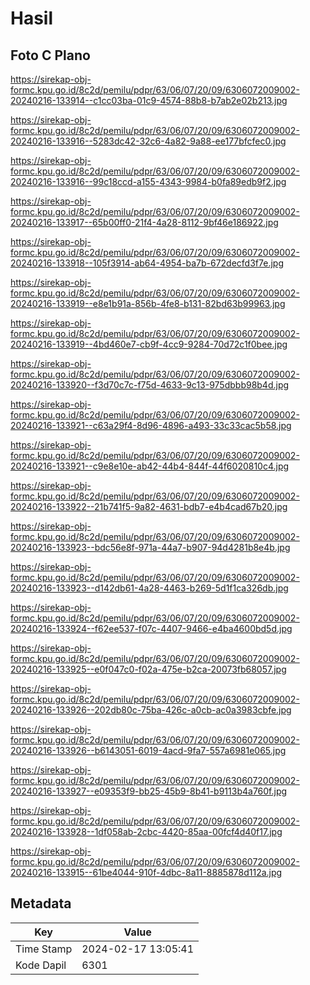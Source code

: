# Hasil

## Foto C Plano

https://sirekap-obj-formc.kpu.go.id/8c2d/pemilu/pdpr/63/06/07/20/09/6306072009002-20240216-133914--c1cc03ba-01c9-4574-88b8-b7ab2e02b213.jpg

https://sirekap-obj-formc.kpu.go.id/8c2d/pemilu/pdpr/63/06/07/20/09/6306072009002-20240216-133916--5283dc42-32c6-4a82-9a88-ee177bfcfec0.jpg

https://sirekap-obj-formc.kpu.go.id/8c2d/pemilu/pdpr/63/06/07/20/09/6306072009002-20240216-133916--99c18ccd-a155-4343-9984-b0fa89edb9f2.jpg

https://sirekap-obj-formc.kpu.go.id/8c2d/pemilu/pdpr/63/06/07/20/09/6306072009002-20240216-133917--65b00ff0-21f4-4a28-8112-9bf46e186922.jpg

https://sirekap-obj-formc.kpu.go.id/8c2d/pemilu/pdpr/63/06/07/20/09/6306072009002-20240216-133918--105f3914-ab64-4954-ba7b-672decfd3f7e.jpg

https://sirekap-obj-formc.kpu.go.id/8c2d/pemilu/pdpr/63/06/07/20/09/6306072009002-20240216-133919--e8e1b91a-856b-4fe8-b131-82bd63b99963.jpg

https://sirekap-obj-formc.kpu.go.id/8c2d/pemilu/pdpr/63/06/07/20/09/6306072009002-20240216-133919--4bd460e7-cb9f-4cc9-9284-70d72c1f0bee.jpg

https://sirekap-obj-formc.kpu.go.id/8c2d/pemilu/pdpr/63/06/07/20/09/6306072009002-20240216-133920--f3d70c7c-f75d-4633-9c13-975dbbb98b4d.jpg

https://sirekap-obj-formc.kpu.go.id/8c2d/pemilu/pdpr/63/06/07/20/09/6306072009002-20240216-133921--c63a29f4-8d96-4896-a493-33c33cac5b58.jpg

https://sirekap-obj-formc.kpu.go.id/8c2d/pemilu/pdpr/63/06/07/20/09/6306072009002-20240216-133921--c9e8e10e-ab42-44b4-844f-44f6020810c4.jpg

https://sirekap-obj-formc.kpu.go.id/8c2d/pemilu/pdpr/63/06/07/20/09/6306072009002-20240216-133922--21b741f5-9a82-4631-bdb7-e4b4cad67b20.jpg

https://sirekap-obj-formc.kpu.go.id/8c2d/pemilu/pdpr/63/06/07/20/09/6306072009002-20240216-133923--bdc56e8f-971a-44a7-b907-94d4281b8e4b.jpg

https://sirekap-obj-formc.kpu.go.id/8c2d/pemilu/pdpr/63/06/07/20/09/6306072009002-20240216-133923--d142db61-4a28-4463-b269-5d1f1ca326db.jpg

https://sirekap-obj-formc.kpu.go.id/8c2d/pemilu/pdpr/63/06/07/20/09/6306072009002-20240216-133924--f62ee537-f07c-4407-9466-e4ba4600bd5d.jpg

https://sirekap-obj-formc.kpu.go.id/8c2d/pemilu/pdpr/63/06/07/20/09/6306072009002-20240216-133925--e0f047c0-f02a-475e-b2ca-20073fb68057.jpg

https://sirekap-obj-formc.kpu.go.id/8c2d/pemilu/pdpr/63/06/07/20/09/6306072009002-20240216-133926--202db80c-75ba-426c-a0cb-ac0a3983cbfe.jpg

https://sirekap-obj-formc.kpu.go.id/8c2d/pemilu/pdpr/63/06/07/20/09/6306072009002-20240216-133926--b6143051-6019-4acd-9fa7-557a6981e065.jpg

https://sirekap-obj-formc.kpu.go.id/8c2d/pemilu/pdpr/63/06/07/20/09/6306072009002-20240216-133927--e09353f9-bb25-45b9-8b41-b9113b4a760f.jpg

https://sirekap-obj-formc.kpu.go.id/8c2d/pemilu/pdpr/63/06/07/20/09/6306072009002-20240216-133928--1df058ab-2cbc-4420-85aa-00fcf4d40f17.jpg

https://sirekap-obj-formc.kpu.go.id/8c2d/pemilu/pdpr/63/06/07/20/09/6306072009002-20240216-133915--61be4044-910f-4dbc-8a11-8885878d112a.jpg


## Metadata

| Key        | Value               |
| ---------- | ------------------- |
| Time Stamp | 2024-02-17 13:05:41 |
| Kode Dapil | 6301                |



